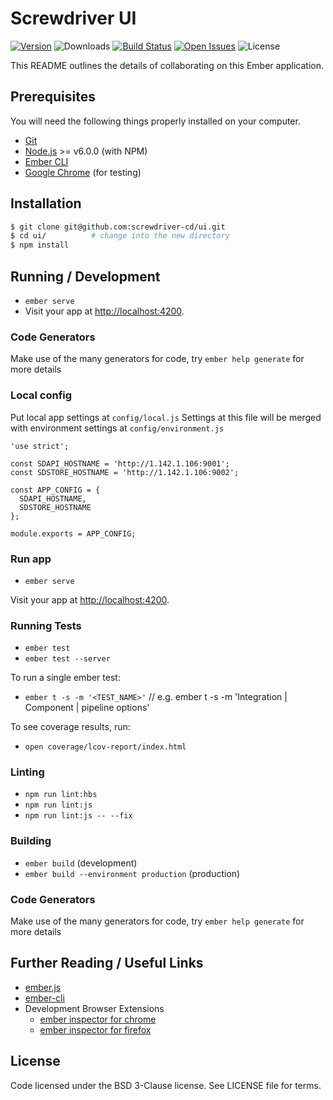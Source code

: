# Screwdriver UI

[![Version][version-image]][version-url] ![Downloads][downloads-image] [![Build Status][build-image]][build-url] [![Open Issues][issues-image]][issues-url] ![License][license-image]

This README outlines the details of collaborating on this Ember application.

## Prerequisites

You will need the following things properly installed on your computer.

* [Git](https://git-scm.com/)
* [Node.js](https://nodejs.org/) >= v6.0.0 (with NPM)
* [Ember CLI](https://ember-cli.com/)
* [Google Chrome](https://google.com/chrome/) (for testing)

## Installation
```bash
$ git clone git@github.com:screwdriver-cd/ui.git
$ cd ui/          # change into the new directory
$ npm install
```

## Running / Development

* `ember serve`
* Visit your app at [http://localhost:4200](http://localhost:4200).

### Code Generators

Make use of the many generators for code, try `ember help generate` for more details

### Local config

Put local app settings at `config/local.js` Settings at this file will be merged 
with environment settings at  `config/environment.js`

```
'use strict';

const SDAPI_HOSTNAME = 'http://1.142.1.106:9001';
const SDSTORE_HOSTNAME = 'http://1.142.1.106:9002';

const APP_CONFIG = {
  SDAPI_HOSTNAME,
  SDSTORE_HOSTNAME
};

module.exports = APP_CONFIG;
```

### Run app

* `ember serve`

Visit your app at [http://localhost:4200](http://localhost:4200).

### Running Tests

* `ember test`
* `ember test --server`

To run a single ember test:
* `ember t -s -m '<TEST_NAME>'`   // e.g. ember t -s -m 'Integration | Component | pipeline options'

To see coverage results, run:
* `open coverage/lcov-report/index.html`

### Linting

* `npm run lint:hbs`
* `npm run lint:js`
* `npm run lint:js -- --fix`

### Building

* `ember build` (development)
* `ember build --environment production` (production)

### Code Generators

Make use of the many generators for code, try `ember help generate` for more details

## Further Reading / Useful Links

* [ember.js](https://emberjs.com/)
* [ember-cli](https://ember-cli.com/)
* Development Browser Extensions
  * [ember inspector for chrome](https://chrome.google.com/webstore/detail/ember-inspector/bmdblncegkenkacieihfhpjfppoconhi)
  * [ember inspector for firefox](https://addons.mozilla.org/en-US/firefox/addon/ember-inspector/)

## License
Code licensed under the BSD 3-Clause license. See LICENSE file for terms.

[version-image]: https://img.shields.io/github/tag/screwdriver-cd/ui.svg
[version-url]: https://github.com/screwdriver-cd/ui/releases/
[downloads-image]: https://img.shields.io/docker/pulls/screwdrivercd/ui.svg
[license-image]: https://img.shields.io/badge/license-BSD--3--Clause-green
[issues-image]: https://img.shields.io/github/issues/screwdriver-cd/screwdriver.svg
[issues-url]: https://github.com/screwdriver-cd/screwdriver/issues
[build-image]: https://cd.screwdriver.cd/pipelines/7/badge
[build-url]: https://cd.screwdriver.cd/pipelines/7/
